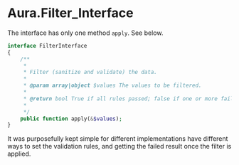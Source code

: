 # Aura.Filter_Interface

The interface has only one method `apply`. See below.

```php
interface FilterInterface
{
    /**
     *
     * Filter (sanitize and validate) the data.
     *
     * @param array|object $values The values to be filtered.
     *
     * @return bool True if all rules passed; false if one or more failed.
     *
     */
    public function apply(&$values);
}
```

It was purposefully kept simple for different implementations have different ways
to set the validation rules, and getting the failed result once the filter is applied.
